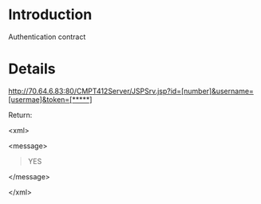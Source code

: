 # Introduction #
Authentication contract


# Details #

http://70.64.6.83:80/CMPT412Server/JSPSrv.jsp?id=[number]&username=[usermae]&token=[*****]


Return:



&lt;xml&gt;


> 

&lt;message&gt;


> YES
> 

&lt;/message&gt;




&lt;/xml&gt;

